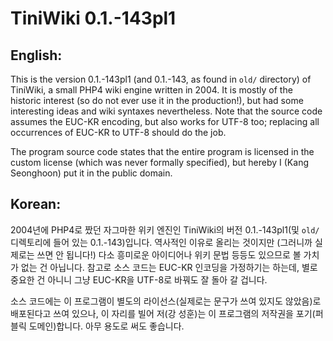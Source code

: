 TiniWiki 0.1.-143pl1
=====================

English:
--------

This is the version 0.1.-143pl1 (and 0.1.-143, as found in `old/` directory) of TiniWiki, a small PHP4 wiki engine written in 2004. It is mostly of the historic interest (so do not ever use it in the production!), but had some interesting ideas and wiki syntaxes nevertheless. Note that the source code assumes the EUC-KR encoding, but also works for UTF-8 too; replacing all occurrences of EUC-KR to UTF-8 should do the job.

The program source code states that the entire program is licensed in the custom license (which was never formally specified), but hereby I (Kang Seonghoon) put it in the public domain.

Korean:
-------

2004년에 PHP4로 짰던 자그마한 위키 엔진인 TiniWiki의 버전 0.1.-143pl1(및 `old/` 디렉토리에 들어 있는 0.1.-143)입니다. 역사적인 이유로 올리는 것이지만 (그러니까 실제로는 쓰면 안 됩니다!) 다소 흥미로운 아이디어나 위키 문법 등등도 있으므로 볼 가치가 없는 건 아닙니다. 참고로 소스 코드는 EUC-KR 인코딩을 가정하기는 하는데, 별로 중요한 건 아니니 그냥 EUC-KR을 UTF-8로 바꿔도 잘 돌아 갈 겁니다.

소스 코드에는 이 프로그램이 별도의 라이선스(실제로는 문구가 쓰여 있지도 않았음)로 배포된다고 쓰여 있으나, 이 자리를 빌어 저(강 성훈)는 이 프로그램의 저작권을 포기(퍼블릭 도메인)합니다. 아무 용도로 써도 좋습니다.

